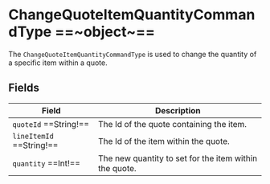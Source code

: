 # ChangeQuoteItemQuantityCommandType ==~object~==

The `ChangeQuoteItemQuantityCommandType` is used to change the quantity of a specific item within a quote. 

## Fields

| Field                     | Description                                         |
| ------------------------- | --------------------------------------------------- |
| `quoteId`  ==String!==    | The Id of the quote containing the item.            |
| `lineItemId`  ==String!==  | The Id of the item within the quote.               |
| `quantity`  ==Int!==      | The new quantity to set for the item within the quote.|
